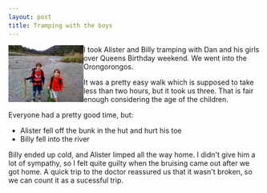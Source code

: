 ```yaml
---
layout: post
title: Tramping with the boys
---
```

<div style="float:left">
<img src="/images/content/20130601-river1.jpg" alt="Boys by the river"/>
</div>

I took Alister and Billy tramping with Dan and his girls over Queens Birthday
weekend.  We went into the Orongorongos.

It was a pretty easy walk which is supposed to take less than two hours, but
it took us three.  That is fair enough considering the age of the children.

Everyone had a pretty good time, but:
* Alister fell off the bunk in the hut and hurt his toe
* Billy fell into the river 

Billy ended up cold, and Alister limped all the way home.  I didn't give him a
lot of sympathy, so I felt quite guilty when the bruising came out after we 
got home.  A quick trip to the doctor reassured us that it wasn't broken, so
we can count it as a sucessful trip.
